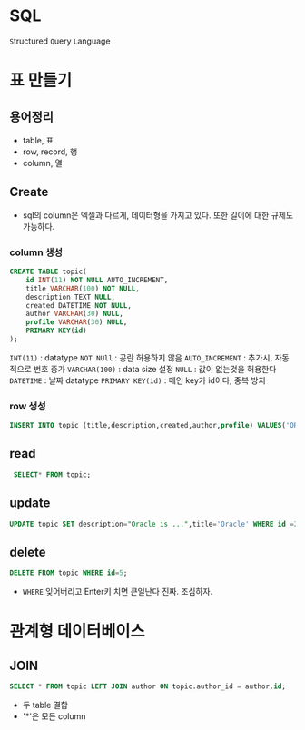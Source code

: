 # SQL

`S`tructured `Q`uery `L`anguage

# 표 만들기

## 용어정리

- table, 표
- row, record, 행
- column, 열

## Create

- sql의 column은 엑셀과 다르게, 데이터형을 가지고 있다. 또한 길이에 대한 규제도 가능하다.

### column 생성

```sql
CREATE TABLE topic(
    id INT(11) NOT NULL AUTO_INCREMENT,
    title VARCHAR(100) NOT NULL,
    description TEXT NULL,
    created DATETIME NOT NULL,
    author VARCHAR(30) NULL,
    profile VARCHAR(30) NULL,
    PRIMARY KEY(id)
);
```

`INT(11)` : datatype
`NOT NUll` : 공란 허용하지 않음
`AUTO_INCREMENT` : 추가시, 자동적으로 번호 증가
`VARCHAR(100)` : data size 설정
`NULL` : 값이 없는것을 허용한다
`DATETIME` : 날짜 datatype
`PRIMARY KEY(id)` : 메인 key가 id이다, 중복 방지

### row 생성

```sql
INSERT INTO topic (title,description,created,author,profile) VALUES('ORACLE','ORACLE is ...',NOW(),'noah','developer');
```

## read

```sql
 SELECT* FROM topic;
```

## update

```sql
UPDATE topic SET description="Oracle is ...",title='Oracle' WHERE id =2;
```

## delete

```sql
DELETE FROM topic WHERE id=5;
```

- `WHERE` 잊어버리고 Enter키 치면 큰일난다 진짜. 조심하자.


# 관계형 데이터베이스
## JOIN
```sql
SELECT * FROM topic LEFT JOIN author ON topic.author_id = author.id;
```
- 두 table 결합
- '*'은 모든 column
